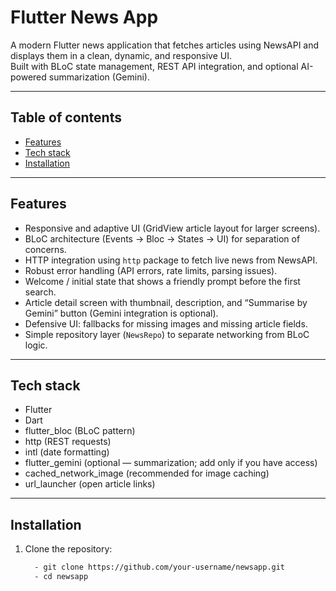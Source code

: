 # Flutter News App

A modern Flutter news application that fetches articles using NewsAPI and displays them in a clean, dynamic, and responsive UI.  
Built with BLoC state management, REST API integration, and optional AI-powered summarization (Gemini).

---

## Table of contents

- [Features](#features)  
- [Tech stack](#tech-stack)  
- [Installation](#installation)
 
---

## Features

- Responsive and adaptive UI (GridView article layout for larger screens).  
- BLoC architecture (Events → Bloc → States → UI) for separation of concerns.  
- HTTP integration using `http` package to fetch live news from NewsAPI.  
- Robust error handling (API errors, rate limits, parsing issues).  
- Welcome / initial state that shows a friendly prompt before the first search.  
- Article detail screen with thumbnail, description, and “Summarise by Gemini” button (Gemini integration is optional).  
- Defensive UI: fallbacks for missing images and missing article fields.  
- Simple repository layer (`NewsRepo`) to separate networking from BLoC logic.

---

## Tech stack

- Flutter  
- Dart  
- flutter_bloc (BLoC pattern)  
- http (REST requests)  
- intl (date formatting)  
- flutter_gemini (optional — summarization; add only if you have access)  
- cached_network_image (recommended for image caching)  
- url_launcher (open article links)

---

## Installation

1. Clone the repository:
   ```bash
     - git clone https://github.com/your-username/newsapp.git
     - cd newsapp

